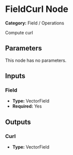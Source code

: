
# FieldCurl Node

**Category:** Field / Operations

Compute curl

## Parameters

This node has no parameters.

## Inputs


### Field
- **Type:** VectorField
- **Required:** Yes



## Outputs


### Curl
- **Type:** VectorField





